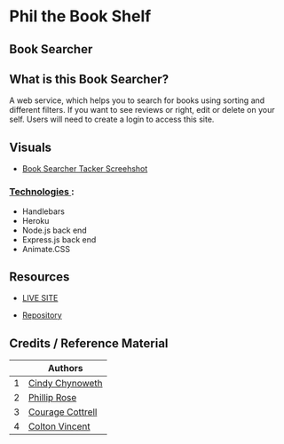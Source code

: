 # Phil the Book Shelf 

## Book Searcher

## What is this Book Searcher?

A web service, which helps you to search for books using sorting and different filters.  If you want to see reviews or right, edit or delete on your self.  Users will need to create a login to access this site.  





## Visuals

- [Book Searcher Tacker Screehshot]()

### <ins> Technologies </ins>:

- Handlebars
- Heroku
- Node.js back end
- Express.js back end
- Animate.CSS



## Resources

- [LIVE SITE]()

- [Repository]()



## Credits / Reference Material
|                                                                                               | Authors                                                  |
| -------------------------------------------------------------------------------------------------------------------------------------- | ------------------------------------------------------- |
| 1     | [Cindy Chynoweth](https://github.com/Cinderbeast)                  |
| 2     | [Phillip Rose](https://github.com/Logan2391)              |
| 3     | [Courage Cottrell](https://github.com/ccottrell52)                  |
| 4     | [Colton Vincent](https://github.com/ColtonVincent)    |